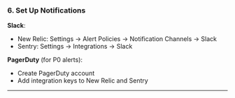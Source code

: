 ### 6. Set Up Notifications

**Slack**:

- New Relic: Settings → Alert Policies → Notification Channels → Slack
- Sentry: Settings → Integrations → Slack

**PagerDuty** (for P0 alerts):

- Create PagerDuty account
- Add integration keys to New Relic and Sentry

---
